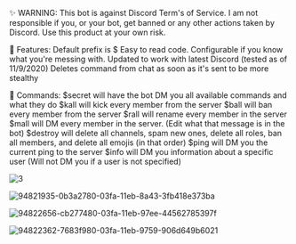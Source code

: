 ✨ WARNING:
This bot is against Discord Term's of Service. I am not responsible if you, or your bot, get banned or any other actions taken by Discord. Use this product at your own risk.

🔮 Features:
Default prefix is $
Easy to read code. Configurable if you know what you're messing with.
Updated to work with latest Discord (tested as of 11/9/2020)
Deletes command from chat as soon as it's sent to be more stealthy

🤖 Commands:
$secret will have the bot DM you all available commands and what they do
$kall will kick every member from the server
$ball will ban every member from the server
$rall will rename every member in the server
$mall will DM every member in the server. (Edit what that message is in the bot)
$destroy will delete all channels, spam new ones, delete all roles, ban all members, and delete all emojis (in that order)
$ping will DM you the current ping to the server
$info will DM you information about a specific user (Will not DM you if a user is not specified)



![3](https://github.com/user-attachments/assets/1e51d526-041d-4bc6-9536-ca4baea539e4)




![94821935-0b3a2780-03fa-11eb-8a43-3fb418e373ba](https://github.com/user-attachments/assets/8a593636-66dc-4985-acfc-345ade3c5308)




![94822656-cb277480-03fa-11eb-97ee-44562785397f](https://github.com/user-attachments/assets/f01b190c-5734-4334-820c-709cfc1d5b72)




![94822362-7683f980-03fa-11eb-9759-906d649b6021](https://github.com/user-attachments/assets/387572d6-c448-44a1-be24-36f324d93fa4)
